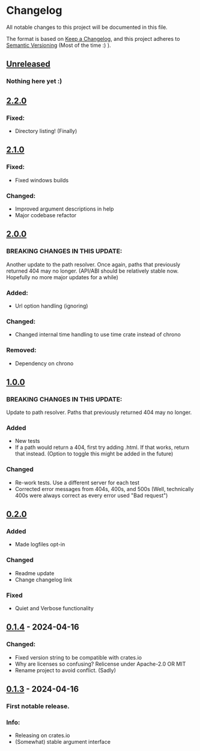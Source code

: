 # Changelog

All notable changes to this project will be documented in this file.

The format is based on [Keep a Changelog](https://keepachangelog.com/en/1.1.0/),
and this project adheres to [Semantic Versioning](https://semver.org/spec/v2.0.0.html) (Most of the time :) ).

## [Unreleased]

### Nothing here yet :)

## [2.2.0]

### Fixed:
- Directory listing! (Finally)

## [2.1.0]

### Fixed:
- Fixed windows builds

### Changed:
- Improved argument descriptions in help
- Major codebase refactor

## [2.0.0]

### BREAKING CHANGES IN THIS UPDATE:
Another update to the path resolver.
Once again, paths that previously returned 404 may no longer.
(API/ABI should be relatively stable now. Hopefully no more major updates for a while)

### Added:
- Url option handling (ignoring)

### Changed:
- Changed internal time handling to use time crate instead of chrono

### Removed:
- Dependency on chrono

## [1.0.0]

### BREAKING CHANGES IN THIS UPDATE:
Update to path resolver.
Paths that previously returned 404 may no longer.

### Added
- New tests
- If a path would return a 404, first try adding .html. If that works, return that instead. (Option to toggle this might be added in the future)

### Changed
- Re-work tests. Use a different server for each test
- Corrected error messages from 404s, 400s, and 500s (Well, technically 400s were always correct as every error used "Bad request")



## [0.2.0]

### Added

- Made logfiles opt-in

### Changed

- Readme update
- Change changelog link

### Fixed

- Quiet and Verbose functionality


## [0.1.4] - 2024-04-16

### Changed:

- Fixed version string to be compatible with crates.io
- Why are licenses so confusing? Relicense under Apache-2.0 OR MIT
- Rename project to avoid conflict. (Sadly)


## [0.1.3] - 2024-04-16

### First notable release.

### Info:
- Releasing on crates.io
- (Somewhat) stable argument interface




[unreleased]: https://github.com/Jacoblightning/SimpleWebServer-RS/compare/v2.2.0...main
[2.2.0]: https://github.com/Jacoblightning/SimpleWebServer-RS/compare/v2.1.0...v2.2.0
[2.1.0]: https://github.com/Jacoblightning/SimpleWebServer-RS/compare/v2.0.0...v2.1.0
[2.0.0]: https://github.com/Jacoblightning/SimpleWebServer-RS/compare/v1.0.0...v2.0.0
[1.0.0]: https://github.com/Jacoblightning/SimpleWebServer-RS/compare/0.2.0...v1.0.0
[0.2.0]: https://github.com/Jacoblightning/SimpleWebServer-RS/compare/v0.1.4...0.2.0
[0.1.4]: https://github.com/Jacoblightning/SimpleWebServer-RS/compare/v0.1.3...v0.1.4
[0.1.3]: https://github.com/Jacoblightning/SimpleWebServer-RS/releases/tag/v0.1.3
